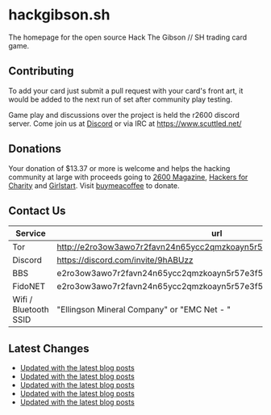 # hackgibson.sh
The homepage for the open source Hack The Gibson // SH trading card game.


## Contributing

To add your card just submit a pull request with your card's front art, it would be added to the next run of set after community play testing.

Game play and discussions over the project is held the r2600 discord server. Come join us at [Discord](https://discord.com/invite/9hABUzz) or via IRC at https://www.scuttled.net/


## Donations

Your donation of $13.37 or more is welcome and helps the hacking community at large with proceeds going to [2600 Magazine](https://2600.com/), [Hackers for Charity](https://hackersforcharity.org) and [Girlstart](https://girlstart.org).  Visit [buymeacoffee](https://www.buymeacoffee.com/hackgibson.sh) to donate.


## Contact Us

Service | url
-|-
Tor | http://e2ro3ow3awo7r2favn24n65ycc2qmzkoayn5r57e3f56nvjwdcgg32ad.onion
Discord | https://discord.com/invite/9hABUzz
BBS | e2ro3ow3awo7r2favn24n65ycc2qmzkoayn5r57e3f56nvjwdcgg32ad.onion:23
FidoNET | e2ro3ow3awo7r2favn24n65ycc2qmzkoayn5r57e3f56nvjwdcgg32ad.onion:24554
Wifi / Bluetooth SSID | "Ellingson Mineral Company" or "EMC Net - <fidonet address>"

## Latest Changes
<!-- BLOG-POST-LIST:START -->
- [Updated with the latest blog posts](https://github.com/DFW2600/hackgibson.sh/commit/b6a2cfde56cf13d7addf39ffa9f8786f8eb1d637)
- [Updated with the latest blog posts](https://github.com/DFW2600/hackgibson.sh/commit/43ed6c9aaff3e7f6dbeb3c4f483bcde5d904dc98)
- [Updated with the latest blog posts](https://github.com/DFW2600/hackgibson.sh/commit/a65c139aa02420f2c4187d284802f810665da068)
- [Updated with the latest blog posts](https://github.com/DFW2600/hackgibson.sh/commit/25eb555409aab9ae8a30c1e741f2f0001bda0483)
- [Updated with the latest blog posts](https://github.com/DFW2600/hackgibson.sh/commit/35b0e99454d7072a187c6ade96b565083ced0328)
<!-- BLOG-POST-LIST:END -->
